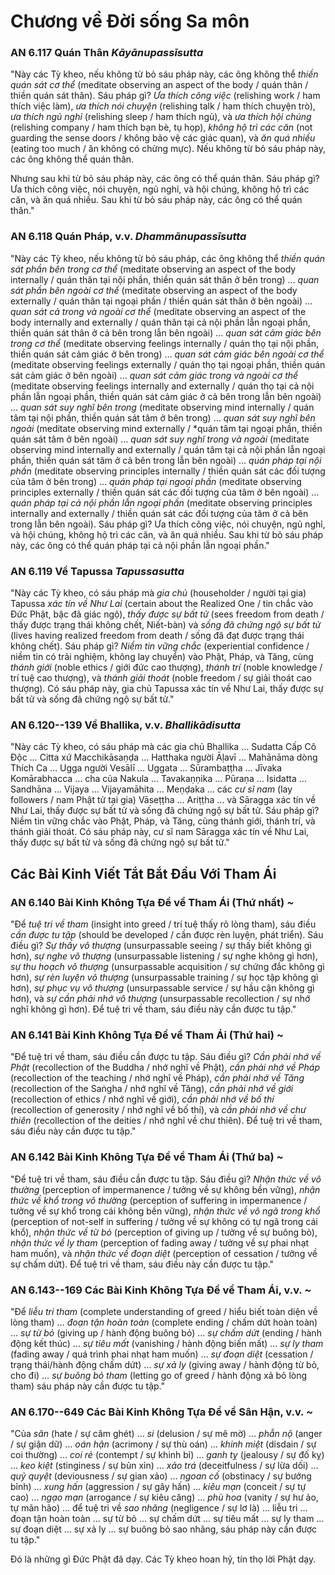 # Chương về Đời sống Sa môn

### AN 6.117 Quán Thân  *Kāyānupassīsutta*

"Này các Tỳ kheo, nếu không từ bỏ sáu pháp này, các ông không thể *thiền quán sát cơ thể* (meditate observing an aspect of the body / quán thân / thiền quán sát thân). Sáu pháp gì? *Ưa thích công việc* (relishing work / ham thích việc làm), *ưa thích nói chuyện* (relishing talk / ham thích chuyện trò), *ưa thích ngủ nghỉ* (relishing sleep / ham thích ngủ), và *ưa thích hội chúng* (relishing company / ham thích bạn bè, tụ họp), *không hộ trì các căn* (not guarding the sense doors / không bảo vệ các giác quan), và *ăn quá nhiều* (eating too much / ăn không có chừng mực). Nếu không từ bỏ sáu pháp này, các ông không thể quán thân.

Nhưng sau khi từ bỏ sáu pháp này, các ông có thể quán thân. Sáu pháp gì? Ưa thích công việc, nói chuyện, ngủ nghỉ, và hội chúng, không hộ trì các căn, và ăn quá nhiều. Sau khi từ bỏ sáu pháp này, các ông có thể quán thân."

<!--pg-->
### AN 6.118 Quán Pháp, v.v.  *Dhammānupassīsutta*

"Này các Tỳ kheo, nếu không từ bỏ sáu pháp, các ông không thể *thiền quán sát phần bên trong cơ thể* (meditate observing an aspect of the body internally / quán thân tại nội phần, thiền quán sát thân ở bên trong) … *quan sát phần bên ngoài cơ thể* (meditate observing an aspect of the body externally / quán thân tại ngoại phần / thiền quán sát thân ở bên ngoài) … *quan sát cả trong và ngoài cơ thể* (meditate observing an aspect of the body internally and externally / quán thân tại cả nội phần lẫn ngoại phần, thiền quán sát thân ở cả bên trong lẫn bên ngoài) … *quan sát cảm giác bên trong cơ thể* (meditate observing feelings internally / quán thọ tại nội phần, thiền quán sát cảm giác ở bên trong) … *quan sát cảm giác bên ngoài cơ thể* (meditate observing feelings externally / quán thọ tại ngoại phần, thiền quán sát cảm giác ở bên ngoài) … *quan sát cảm giác trong và ngoài cơ thể* (meditate observing feelings internally and externally /  quán thọ tại cả nội phần lẫn ngoại phần, thiền quán sát cảm giác ở cả bên trong lẫn bên ngoài) … *quan sát suy nghĩ bên trong* (meditate observing mind internally / quán tâm tại nội phần, thiền quán sát tâm ở bên trong) … *quan sát suy nghĩ bên ngoài* (meditate observing mind externally / *quán tâm tại ngoại phần, thiền quán sát tâm ở bên ngoài) … *quan sát suy nghĩ trong và ngoài* (meditate observing mind internally and externally / quán tâm tại cả nội phần lẫn ngoại phần, thiền quán sát tâm ở cả bên trong lẫn bên ngoài) … *quán pháp tại nội phần* (meditate observing principles internally / thiền quán sát các đối tượng của tâm ở bên trong) … *quán pháp tại ngoại phần* (meditate observing principles externally / thiền quán sát các đối tượng của tâm ở bên ngoài) … *quán pháp tại cả nội phần lẫn ngoại phần* (meditate observing principles internally and externally / thiền quán sát các đối tượng của tâm ở cả bên trong lẫn bên ngoài). Sáu pháp gì? Ưa thích công việc, nói chuyện, ngủ nghỉ, và hội chúng, không hộ trì các căn, và ăn quá nhiều. Sau khi từ bỏ sáu pháp này, các ông có thể quán pháp tại cả nội phần lẫn ngoại phần."

<!--pg-->
### AN 6.119 Về Tapussa  *Tapussasutta*

"Này các Tỳ kheo, có sáu pháp mà *gia chủ* (householder / người tại gia) Tapussa *xác tín về Như Lai* (certain about the Realized One / tin chắc vào Đức Phật, bậc đã giác ngộ), *thấy được sự bất tử* (sees freedom from death / thấy được trạng thái không chết, Niết-bàn) và *sống đã chứng ngộ sự bất tử* (lives having realized freedom from death / sống đã đạt được trạng thái không chết). Sáu pháp gì? *Niềm tin vững chắc* (experiential confidence / niềm tin có trải nghiệm, không lay chuyển) vào Phật, Pháp, và Tăng, cùng *thánh giới* (noble ethics / giới đức cao thượng), *thánh trí* (noble knowledge / trí tuệ cao thượng), và *thánh giải thoát* (noble freedom / sự giải thoát cao thượng). Có sáu pháp này, gia chủ Tapussa xác tín về Như Lai, thấy được sự bất tử và sống đã chứng ngộ sự bất tử."

<!--pg-->
### AN 6.120--139 Về Bhallika, v.v.  *Bhallikādisutta*

"Này các Tỳ kheo, có sáu pháp mà các gia chủ Bhallika … Sudatta Cấp Cô Độc … Citta xứ Macchikāsaṇḍa …
Hatthaka người Āḷavī … Mahānāma dòng Thích Ca …
Ugga người Vesālī … Uggata … Sūrambaṭṭha …
Jīvaka Komārabhacca … cha của Nakula …
Tavakaṇṇika … Pūraṇa … Isidatta …
Sandhāna … Vijaya … Vijayamāhita …
Meṇḍaka … các *cư sĩ nam* (lay followers / nam Phật tử tại gia) Vāseṭṭha …
Ariṭṭha … và Sāragga xác tín về
Như Lai, thấy được sự bất tử và sống đã chứng ngộ sự bất tử. Sáu pháp gì? Niềm tin vững chắc vào Phật, Pháp, và Tăng, cùng thánh giới, thánh trí, và thánh giải thoát. Có sáu pháp này, cư sĩ nam
Sāragga xác tín về Như Lai, thấy được sự bất tử và sống đã chứng ngộ sự bất tử."

<!--pg-->
## Các Bài Kinh Viết Tắt Bắt Đầu Với Tham Ái

### AN 6.140 Bài Kinh Không Tựa Đề về Tham Ái (Thứ nhất)  *\~*

"Để *tuệ tri về tham* (insight into greed / trí tuệ thấy rõ lòng tham), sáu điều *cần được tu tập* (should be developed / cần được rèn luyện, phát triển). Sáu điều gì? *Sự thấy vô thượng* (unsurpassable seeing / sự thấy biết không gì hơn), *sự nghe vô thượng* (unsurpassable listening / sự nghe không gì hơn), *sự thu hoạch vô thượng* (unsurpassable acquisition / sự chứng đắc không gì hơn), *sự rèn luyện vô thượng* (unsurpassable training / sự học tập không gì hơn), *sự phục vụ vô thượng* (unsurpassable service / sự hầu cận không gì hơn), và *sự cần phải nhớ vô thượng* (unsurpassable recollection / sự nhớ nghĩ không gì hơn). Để tuệ tri về tham, sáu điều này cần được tu tập."

<!--pg-->
### AN 6.141 Bài Kinh Không Tựa Đề về Tham Ái (Thứ hai)  *\~*

"Để tuệ tri về tham, sáu điều cần được tu tập. Sáu điều gì? *Cần phải nhớ về Phật* (recollection of the Buddha / nhớ nghĩ về Phật), *cần phải nhớ về Pháp* (recollection of the teaching / nhớ nghĩ về Pháp), *cần phải nhớ về Tăng* (recollection of the Saṅgha / nhớ nghĩ về Tăng), *cần phải nhớ về giới* (recollection of ethics / nhớ nghĩ về giới), *cần phải nhớ về bố thí* (recollection of generosity / nhớ nghĩ về bố thí), và *cần phải nhớ về chư thiên* (recollection of the deities / nhớ nghĩ về chư thiên). Để tuệ tri về tham, sáu điều này cần được tu tập."

<!--pg-->
### AN 6.142 Bài Kinh Không Tựa Đề về Tham Ái (Thứ ba)  *\~*

"Để tuệ tri về tham, sáu điều cần được tu tập. Sáu điều gì? *Nhận thức về vô thường* (perception of impermanence / tưởng về sự không bền vững), *nhận thức về khổ trong vô thường* (perception of suffering in impermanence / tưởng về sự khổ trong cái không bền vững), *nhận thức về vô ngã trong khổ* (perception of not-self in suffering / tưởng về sự không có tự ngã trong cái khổ), *nhận thức về từ bỏ* (perception of giving up / tưởng về sự buông bỏ), *nhận thức về ly tham* (perception of fading away / tưởng về sự phai nhạt ham muốn), và *nhận thức về đoạn diệt* (perception of cessation / tưởng về sự chấm dứt). Để tuệ tri về tham, sáu điều này cần được tu tập."

<!--pg-->
### AN 6.143--169 Các Bài Kinh Không Tựa Đề về Tham Ái, v.v.  *\~*

"Để *liễu tri tham* (complete understanding of greed / hiểu biết toàn diện về lòng tham) … *đoạn tận hoàn toàn* (complete ending / chấm dứt hoàn toàn) … *sự từ bỏ* (giving up / hành động buông bỏ) … *sự chấm dứt* (ending / hành động kết thúc) … *sự tiêu mất* (vanishing / hành động biến mất) … *sự ly tham* (fading away / quá trình phai nhạt ham muốn) … *sự đoạn diệt* (cessation / trạng thái/hành động chấm dứt) … *sự xả ly* (giving away / hành động từ bỏ, cho đi) … *sự buông bỏ tham* (letting go of greed / hành động xả bỏ lòng tham) sáu pháp này cần được tu tập."

<!--pg-->
### AN 6.170--649 Các Bài Kinh Không Tựa Đề về Sân Hận, v.v.  *\~*

"Của *sân* (hate / sự căm ghét) … *si* (delusion / sự mê mờ) … *phẫn nộ* (anger / sự giận dữ) … *oán hận* (acrimony / sự thù oán) … *khinh miệt* (disdain / sự coi thường) … *coi rẻ* (contempt / sự khinh bỉ) … *ganh tỵ* (jealousy / sự đố kỵ) … *keo kiệt* (stinginess / sự bủn xỉn) … *xảo trá* (deceitfulness / sự lừa dối) … *quỷ quyệt* (deviousness / sự gian xảo) … *ngoan cố* (obstinacy / sự bướng bỉnh) … *xung hấn* (aggression / sự gây hấn) … *kiêu mạn* (conceit / sự tự cao) … *ngạo mạn* (arrogance / sự kiêu căng) … *phù hoa* (vanity / sự hư ảo, tự mãn hão) … để tuệ tri về *sao nhãng* (negligence / sự lơ là) … liễu tri … đoạn tận hoàn toàn … sự từ bỏ … sự chấm dứt … sự tiêu mất … sự ly tham … sự đoạn diệt … sự xả ly … sự buông bỏ sao nhãng, sáu pháp này cần được tu tập."

Đó là những gì Đức Phật đã dạy. Các Tỳ kheo hoan hỷ, tín thọ lời Phật dạy.
